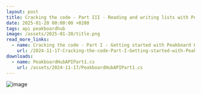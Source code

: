 ```yaml
---
layout: post
title: Cracking the code - Part III - Reading and writing lists with Peakboard Hub API
date: 2025-01-20 00:00:00 +0200
tags: api peakboardhub
image: /assets/2025-01-20/title.png
read_more_links:
  - name: Cracking the code - Part I - Getting started with Peakboard Hub API
    url: /2024-11-17-Cracking-the-code-Part-I-Getting-started-with-Peakboard-Hub-API.html
downloads:
  - name: PeakboardHubAPIPart1.cs
    url: /assets/2024-11-17/PeakboardHubAPIPart1.cs
---
```



![image](/assets/2024-12-19/010.png)
